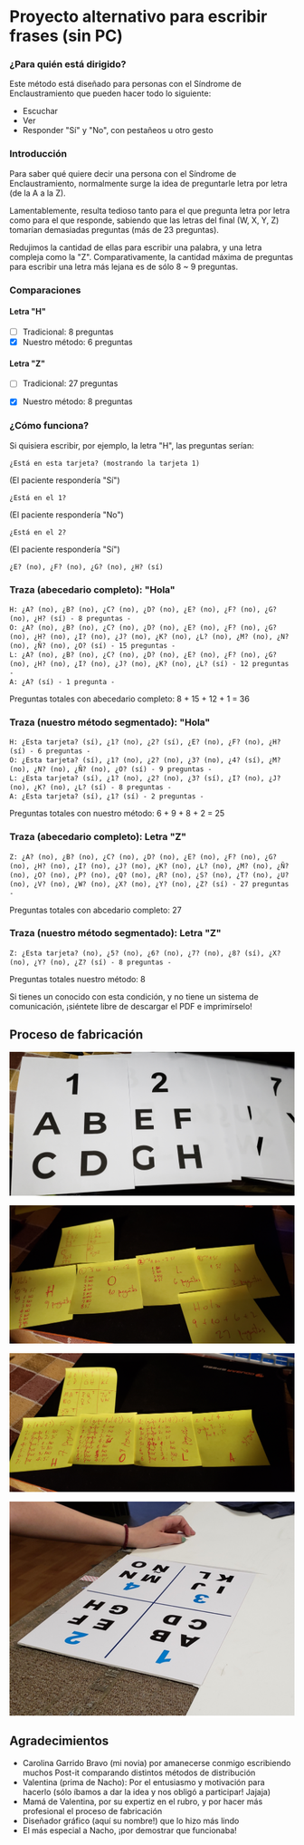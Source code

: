 # Proyecto alternativo para escribir frases (sin PC)

### ¿Para quién está dirigido?

Este método está diseñado para personas con el Síndrome de Enclaustramiento que pueden hacer todo lo siguiente:

- Escuchar
- Ver
- Responder "Sí" y "No", con pestañeos u otro gesto

### Introducción

Para saber qué quiere decir una persona con el Síndrome de Enclaustramiento, normalmente surge la idea de preguntarle letra por letra (de la A a la Z).

Lamentablemente, resulta tedioso tanto para el que pregunta letra por letra como para el que responde, sabiendo que las letras del final (W, X, Y, Z) tomarían demasiadas preguntas (más de 23 preguntas).

Redujimos la cantidad de ellas para escribir una palabra, y una letra compleja como la "Z". Comparativamente, la cantidad máxima de preguntas para escribir una letra más lejana es de sólo 8 ~ 9 preguntas.


### Comparaciones

#### Letra "H"

- [ ] Tradicional: 8 preguntas
- [x] Nuestro método: 6 preguntas

#### Letra "Z"

- [ ] Tradicional: 27 preguntas
- [x] Nuestro método: 8 preguntas


### ¿Cómo funciona?

Si quisiera escribir, por ejemplo, la letra "H", las preguntas serían:

```
¿Está en esta tarjeta? (mostrando la tarjeta 1)
```

(El paciente respondería "Sí")

```
¿Está en el 1?
```

(El paciente respondería "No")

```
¿Está en el 2?
```

(El paciente respondería "Sí")

```
¿E? (no), ¿F? (no), ¿G? (no), ¿H? (sí)
```

### Traza (abecedario completo): "Hola"

```
H: ¿A? (no), ¿B? (no), ¿C? (no), ¿D? (no), ¿E? (no), ¿F? (no), ¿G? (no), ¿H? (sí) - 8 preguntas -
O: ¿A? (no), ¿B? (no), ¿C? (no), ¿D? (no), ¿E? (no), ¿F? (no), ¿G? (no), ¿H? (no), ¿I? (no), ¿J? (no), ¿K? (no), ¿L? (no), ¿M? (no), ¿N? (no), ¿Ñ? (no), ¿O? (sí) - 15 preguntas -
L: ¿A? (no), ¿B? (no), ¿C? (no), ¿D? (no), ¿E? (no), ¿F? (no), ¿G? (no), ¿H? (no), ¿I? (no), ¿J? (no), ¿K? (no), ¿L? (sí) - 12 preguntas -
A: ¿A? (sí) - 1 pregunta -
```

Preguntas totales con abecedario completo: 8 + 15 + 12 + 1 = 36

### Traza (nuestro método segmentado): "Hola"

```
H: ¿Esta tarjeta? (sí), ¿1? (no), ¿2? (sí), ¿E? (no), ¿F? (no), ¿H? (sí) - 6 preguntas -
O: ¿Esta tarjeta? (sí), ¿1? (no), ¿2? (no), ¿3? (no), ¿4? (sí), ¿M? (no), ¿N? (no), ¿Ñ? (no), ¿O? (sí) - 9 preguntas -
L: ¿Esta tarjeta? (sí), ¿1? (no), ¿2? (no), ¿3? (sí), ¿I? (no), ¿J? (no), ¿K? (no), ¿L? (sí) - 8 preguntas -
A: ¿Esta tarjeta? (sí), ¿1? (sí) - 2 preguntas -
```

Preguntas totales con nuestro método: 6 + 9 + 8 + 2 = 25

### Traza (abecedario completo): Letra "Z"

```
Z: ¿A? (no), ¿B? (no), ¿C? (no), ¿D? (no), ¿E? (no), ¿F? (no), ¿G? (no), ¿H? (no), ¿I? (no), ¿J? (no), ¿K? (no), ¿L? (no), ¿M? (no), ¿Ñ? (no), ¿O? (no), ¿P? (no), ¿Q? (no), ¿R? (no), ¿S? (no), ¿T? (no), ¿U? (no), ¿V? (no), ¿W? (no), ¿X? (no), ¿Y? (no), ¿Z? (sí) - 27 preguntas -
```

Preguntas totales con abcedario completo: 27

### Traza (nuestro método segmentado): Letra "Z"

```
Z: ¿Esta tarjeta? (no), ¿5? (no), ¿6? (no), ¿7? (no), ¿8? (sí), ¿X? (no), ¿Y? (no), ¿Z? (sí) - 8 preguntas -
```

Preguntas totales nuestro método: 8

Si tienes un conocido con esta condición, y no tiene un sistema de comunicación, ¡siéntete libre de descargar el PDF e imprimírselo!

## Proceso de fabricación

![Primer prototipo](https://raw.githubusercontent.com/sebacarrasco93/enclaustramiento/master/fotos/20181231_034201.jpg)

![Otros intentos](https://raw.githubusercontent.com/sebacarrasco93/enclaustramiento/master/fotos/20181231_132952.jpg)

![Otros intentos](https://raw.githubusercontent.com/sebacarrasco93/enclaustramiento/master/fotos/20181231_135525.jpg)

![Resultado final](https://raw.githubusercontent.com/sebacarrasco93/enclaustramiento/master/fotos/20181231_154921.jpg)

## Agradecimientos

- Carolina Garrido Bravo (mi novia) por amanecerse conmigo escribiendo muchos Post-it comparando distintos métodos de distribución
- Valentina (prima de Nacho): Por el entusiasmo y motivación para hacerlo (sólo íbamos a dar la idea y nos obligó a participar! Jajaja)
- Mamá de Valentina, por su expertiz en el rubro, y por hacer más profesional el proceso de fabricación
- Diseñador gráfico (aquí su nombre!) que lo hizo más lindo
- El más especial a Nacho, ¡por demostrar que funcionaba!